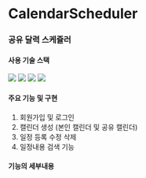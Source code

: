 # CalendarScheduler
### 공유 달력 스케쥴러


#### 사용 기술 스택<br>
<img src="https://img.shields.io/badge/SpringBoot-6DB33F?style=flat-square&logo=Spring Boot&logoColor=white"/></a>
<img src="https://img.shields.io/badge/ThymeLeaf-005F0F?style=flat-square&logo=ThymeLeaf&logoColor=white"/></a>
<img src="https://img.shields.io/badge/MariaDB-003545?style=flat-square&logo=MariaDB&logoColor=white"/></a>
<img src="https://img.shields.io/badge/HTML5-E34F26?style=flat-square&logo=HTML5&logoColor=white"/></a>

#### 주요 기능 및 구현
1. 회원가입 및 로그인
2. 캘린더 생성  (본인 캘린더 및 공유 캘린더)
3. 일정 등록 수정 삭제
4. 일정내용 검색 기능


#### 기능의 세부내용
